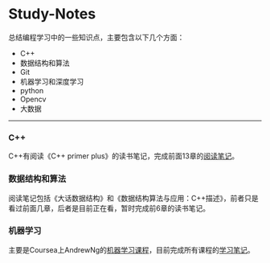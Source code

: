 # Study-Notes

总结编程学习中的一些知识点，主要包含以下几个方面：

- C++
- 数据结构和算法
- Git
- 机器学习和深度学习
- python
- Opencv
- 大数据

------

### C++

C++有阅读《C++ primer plus》的读书笔记，完成前面13章的[阅读笔记](https://github.com/ccc013/Study-Notes/tree/master/C%2B%2B/%E8%AF%BB%E4%B9%A6%E7%AC%94%E8%AE%B0/C%2B%2B%20primer%20plus)。

### 数据结构和算法

阅读笔记包括《大话数据结构》和《数据结构算法与应用：C++描述》，前者只是看过前面几章，后者是目前正在看，暂时完成前6章的读书笔记。

### 机器学习

主要是Coursea上AndrewNg的[机器学习课程](https://www.coursera.org/learn/machine-learning)，目前完成所有课程的[学习笔记](https://github.com/ccc013/Study-Notes/tree/master/MachineLearningStudy/%E6%9C%BA%E5%99%A8%E5%AD%A6%E4%B9%A0%E7%AC%94%E8%AE%B0)。

